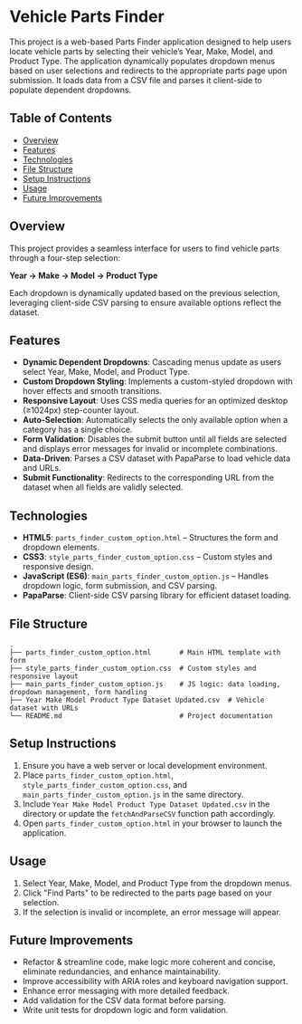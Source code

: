 

# Vehicle Parts Finder

This project is a web-based Parts Finder application designed to help users locate vehicle parts by selecting their vehicle’s Year, Make, Model, and Product Type. The application dynamically populates dropdown menus based on user selections and redirects to the appropriate parts page upon submission. It loads data from a CSV file and parses it client-side to populate dependent dropdowns.

## Table of Contents
- [Overview](#overview)
- [Features](#features)
- [Technologies](#technologies)
- [File Structure](#file-structure)
- [Setup Instructions](#setup-instructions)
- [Usage](#usage)
- [Future Improvements](#future-improvements)

## Overview

This project provides a seamless interface for users to find vehicle parts through a four-step selection:

**Year → Make → Model → Product Type**

Each dropdown is dynamically updated based on the previous selection, leveraging client-side CSV parsing to ensure available options reflect the dataset.

## Features
- **Dynamic Dependent Dropdowns**: Cascading menus update as users select Year, Make, Model, and Product Type.
- **Custom Dropdown Styling**: Implements a custom-styled dropdown with hover effects and smooth transitions.
- **Responsive Layout**: Uses CSS media queries for an optimized desktop (≥1024px) step-counter layout.
- **Auto-Selection**: Automatically selects the only available option when a category has a single choice.
- **Form Validation**: Disables the submit button until all fields are selected and displays error messages for invalid or incomplete combinations.
- **Data-Driven**: Parses a CSV dataset with PapaParse to load vehicle data and URLs.
- **Submit Functionality**: Redirects to the corresponding URL from the dataset when all fields are validly selected.

## Technologies
- **HTML5**: `parts_finder_custom_option.html` – Structures the form and dropdown elements.
- **CSS3**: `style_parts_finder_custom_option.css` – Custom styles and responsive design.
- **JavaScript (ES6)**: `main_parts_finder_custom_option.js` – Handles dropdown logic, form submission, and CSV parsing.
- **PapaParse**: Client-side CSV parsing library for efficient dataset loading.

## File Structure

```
.
├── parts_finder_custom_option.html       # Main HTML template with form
├── style_parts_finder_custom_option.css  # Custom styles and responsive layout
├── main_parts_finder_custom_option.js    # JS logic: data loading, dropdown management, form handling
├── Year Make Model Product Type Dataset Updated.csv  # Vehicle dataset with URLs
└── README.md                             # Project documentation
```

## Setup Instructions
1. Ensure you have a web server or local development environment.
2. Place `parts_finder_custom_option.html`, `style_parts_finder_custom_option.css`, and `main_parts_finder_custom_option.js` in the same directory.
3. Include `Year Make Model Product Type Dataset Updated.csv` in the directory or update the `fetchAndParseCSV` function path accordingly.
4. Open `parts_finder_custom_option.html` in your browser to launch the application.

## Usage
1. Select Year, Make, Model, and Product Type from the dropdown menus.
2. Click "Find Parts" to be redirected to the parts page based on your selection.
3. If the selection is invalid or incomplete, an error message will appear.

## Future Improvements
- Refactor & streamline code, make logic more coherent and concise, eliminate redundancies, and enhance maintainability.
- Improve accessibility with ARIA roles and keyboard navigation support.
- Enhance error messaging with more detailed feedback.
- Add validation for the CSV data format before parsing.
- Write unit tests for dropdown logic and form validation.

